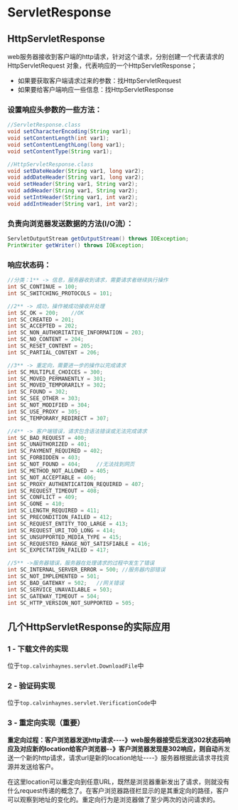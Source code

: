 # ServletResponse



## HttpServletResponse

web服务器接收到客户端的http请求，针对这个请求，分别创建一个代表请求的HttpServletRequest 对象，代表响应的一个HttpServletResponse；

- 如果要获取客户端请求过来的参数：找HttpServletRequest
- 如果要给客户端响应一些信息：找HttpServletResponse

### 设置响应头参数的一些方法：

```java
//ServletResponse.class
void setCharacterEncoding(String var1);
void setContentLength(int var1);
void setContentLengthLong(long var1);
void setContentType(String var1);

//HttpServletResponse.class
void setDateHeader(String var1, long var2);
void addDateHeader(String var1, long var2);
void setHeader(String var1, String var2);
void addHeader(String var1, String var2);
void setIntHeader(String var1, int var2);
void addIntHeader(String var1, int var2);
```

### 负责向浏览器发送数据的方法(I/O流）：

```java
ServletOutputStream getOutputStream() throws IOException;
PrintWriter getWriter() throws IOException;
```

### 响应状态码：

```java
//分类：1** -> 信息，服务器收到请求，需要请求者继续执行操作
int SC_CONTINUE = 100;
int SC_SWITCHING_PROTOCOLS = 101;

//2** -> 成功，操作被成功接收并处理
int SC_OK = 200;	//OK
int SC_CREATED = 201;
int SC_ACCEPTED = 202;
int SC_NON_AUTHORITATIVE_INFORMATION = 203;
int SC_NO_CONTENT = 204;
int SC_RESET_CONTENT = 205;
int SC_PARTIAL_CONTENT = 206;

//3** -> 重定向，需要进一步的操作以完成请求
int SC_MULTIPLE_CHOICES = 300;
int SC_MOVED_PERMANENTLY = 301;
int SC_MOVED_TEMPORARILY = 302;
int SC_FOUND = 302;
int SC_SEE_OTHER = 303;
int SC_NOT_MODIFIED = 304;
int SC_USE_PROXY = 305;
int SC_TEMPORARY_REDIRECT = 307;

//4** -> 客户端错误，请求包含语法错误或无法完成请求
int SC_BAD_REQUEST = 400;
int SC_UNAUTHORIZED = 401;
int SC_PAYMENT_REQUIRED = 402;
int SC_FORBIDDEN = 403;
int SC_NOT_FOUND = 404;		//无法找到网页
int SC_METHOD_NOT_ALLOWED = 405;
int SC_NOT_ACCEPTABLE = 406;
int SC_PROXY_AUTHENTICATION_REQUIRED = 407;
int SC_REQUEST_TIMEOUT = 408;
int SC_CONFLICT = 409;
int SC_GONE = 410;
int SC_LENGTH_REQUIRED = 411;
int SC_PRECONDITION_FAILED = 412;
int SC_REQUEST_ENTITY_TOO_LARGE = 413;
int SC_REQUEST_URI_TOO_LONG = 414;
int SC_UNSUPPORTED_MEDIA_TYPE = 415;
int SC_REQUESTED_RANGE_NOT_SATISFIABLE = 416;
int SC_EXPECTATION_FAILED = 417;

//5** ->服务器错误，服务器在处理请求的过程中发生了错误
int SC_INTERNAL_SERVER_ERROR = 500;	//服务器内部错误
int SC_NOT_IMPLEMENTED = 501;
int SC_BAD_GATEWAY = 502;	//网关错误
int SC_SERVICE_UNAVAILABLE = 503;
int SC_GATEWAY_TIMEOUT = 504;	
int SC_HTTP_VERSION_NOT_SUPPORTED = 505;
```

## 几个HttpServletResponse的实际应用

### 1 - 下载文件的实现

位于`top.calvinhaynes.servlet.DownloadFile`中

### 2 - 验证码实现

位于`top.calvinhaynes.servlet.VerificationCode`中

### 3 - 重定向实现（重要）

**重定向过程：**客户浏览器发送http请求----》web服务器接受后发送302状态码响应及对应新的location给客户浏览器--》客户浏览器发现是302响应，则**自动**再发送一个新的http请求，请求url是新的location地址----》服务器根据此请求寻找资源并发送给客户。

在这里location可以重定向到任意URL，既然是浏览器重新发出了请求，则就没有什么request传递的概念了。在客户浏览器路径栏显示的是其重定向的路径，客户可以观察到地址的变化的。重定向行为是浏览器做了至少两次的访问请求的。



